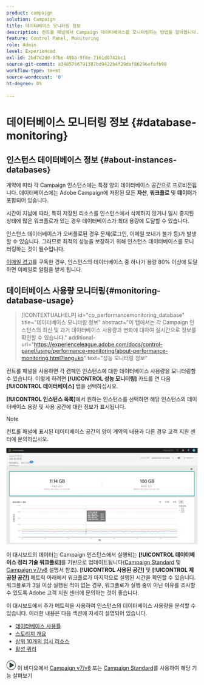 ```yaml
---
product: campaign
solution: Campaign
title: 데이터베이스 모니터링 정보
description: 컨트롤 패널에서 Campaign 데이터베이스를 모니터링하는 방법을 알아봅니다.
feature: Control Panel, Monitoring
role: Admin
level: Experienced
exl-id: 2bd7d2dd-97be-49bb-9f8e-7161d0742bc1
source-git-commit: a3485766791387bd9422b4f29daf86296efafb98
workflow-type: tm+mt
source-wordcount: '0'
ht-degree: 0%

---
```


# 데이터베이스 모니터링 정보 {#database-monitoring}

## 인스턴스 데이터베이스 정보 {#about-instances-databases}

계약에 따라 각 Campaign 인스턴스에는 특정 양의 데이터베이스 공간으로 프로비전됩니다. 데이터베이스에는 Adobe Campaign에 저장된 모든 **자산**, **워크플로** 및 **데이터**&#x200B;가 포함되어 있습니다.

시간이 지남에 따라, 특히 저장된 리소스를 인스턴스에서 삭제하지 않거나 일시 중지된 상태에 많은 워크플로가 있는 경우 데이터베이스가 최대 용량에 도달할 수 있습니다.

인스턴스 데이터베이스가 오버플로된 경우 문제(로그인, 이메일 보내기 불가 등)가 발생할 수 있습니다. 그러므로 최적의 성능을 보장하기 위해 인스턴스 데이터베이스를 모니터링하는 것이 필수입니다.

[이메일 경고](../../performance-monitoring/using/email-alerting.md)를 구독한 경우, 인스턴스의 데이터베이스 중 하나가 용량 80% 이상에 도달하면 이메일로 알림을 받게 됩니다.

## 데이터베이스 사용량 모니터링{#monitoring-database-usage}

>[!CONTEXTUALHELP]
>id="cp_performancemonitoring_database"
>title="데이터베이스 모니터링 정보"
>abstract="이 탭에서는 각 Campaign 인스턴스의 최신 및 과거 데이터베이스 사용량과 변화에 대하여 실시간으로 정보를 확인할 수 있습니다."
>additional-url="https://experienceleague.adobe.com/docs/control-panel/using/performance-monitoring/about-performance-monitoring.html?lang=ko" text="성능 모니터링 정보"

컨트롤 패널을 사용하면 각 캠페인 인스턴스에 대한 데이터베이스 사용량을 모니터링할 수 있습니다. 이렇게 하려면 **[!UICONTROL 성능 모니터링]** 카드를 연 다음 **[!UICONTROL 데이터베이스]** 탭을 선택하십시오.

**[!UICONTROL 인스턴스 목록]**&#x200B;에서 원하는 인스턴스를 선택하면 해당 인스턴스의 데이터베이스 용량 및 사용 공간에 대한 정보가 표시됩니다.

>[!NOTE]
>
>컨트롤 패널에 표시된 데이터베이스 공간의 양이 계약의 내용과 다른 경우 고객 지원 센터에 문의하십시오.

![](assets/databases_dashboard.png)

이 대시보드의 데이터는 Campaign 인스턴스에서 실행되는 **[!UICONTROL 데이터베이스 정리 기술 워크플로]**&#x200B;를 기반으로 업데이트됩니다([Campaign Standard](https://experienceleague.adobe.com/docs/campaign-standard/using/administrating/application-settings/technical-workflows.html?lang=ko#list-of-technical-workflows) 및 [Campaign v7/v8](https://experienceleague.adobe.com/docs/campaign-classic/using/monitoring-campaign-classic/data-processing/database-cleanup-workflow.html?lang=ko) 설명서 참조). **[!UICONTROL 사용된 공간]** 및 **[!UICONTROL 제공된 공간]** 메트릭 아래에서 워크플로가 마지막으로 실행된 시간을 확인할 수 있습니다. 워크플로가 3일 이상 실행된 적이 없는 경우, 워크플로가 실행 중이 아닌 이유를 조사할 수 있도록 Adobe 고객 지원 센터에 문의하는 것이 좋습니다.

이 대시보드에서 추가 메트릭을 사용하여 인스턴스의 데이터베이스 사용량을 분석할 수 있습니다. 이러한 내용은 다음 섹션에 자세히 설명되어 있습니다.

* [데이터베이스 사용률](../../performance-monitoring/using/database-utilization.md)
* [스토리지 개요](../../performance-monitoring/using/database-storage-overview.md)
* [상위 10개의 임시 리소스](../../performance-monitoring/using/database-top-ten-resources.md)
* [활성 쿼리](../../performance-monitoring/using/database-active-queries.md)

![](assets/do-not-localize/how-to-video.png) 이 비디오에서 [Campaign v7/v8](https://experienceleague.adobe.com/docs/campaign-classic-learn/control-panel/performance-monitoring/monitoring-databases.html?lang=ko#performance-monitoring) 또는 [Campaign Standard](https://experienceleague.adobe.com/docs/campaign-standard-learn/control-panel/performance-monitoring/monitoring-databases.html?lang=ko#performance-monitoring)를 사용하여 해당 기능 살펴보기
